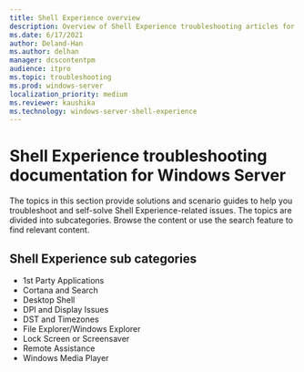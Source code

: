 ```yaml
---
title: Shell Experience overview
description: Overview of Shell Experience troubleshooting articles for Windows Server.
ms.date: 6/17/2021
author: Deland-Han
ms.author: delhan
manager: dcscontentpm
audience: itpro
ms.topic: troubleshooting
ms.prod: windows-server
localization_priority: medium
ms.reviewer: kaushika
ms.technology: windows-server-shell-experience
---
```

# Shell Experience troubleshooting documentation for Windows Server

The topics in this section provide solutions and scenario guides to help you troubleshoot and self-solve Shell Experience-related issues. The topics are divided into subcategories. Browse the content or use the search feature to find relevant content.

## Shell Experience sub categories

- 1st Party Applications
- Cortana and Search
- Desktop Shell
- DPI and Display Issues
- DST and Timezones
- File Explorer/Windows Explorer
- Lock Screen or Screensaver
- Remote Assistance
- Windows Media Player
